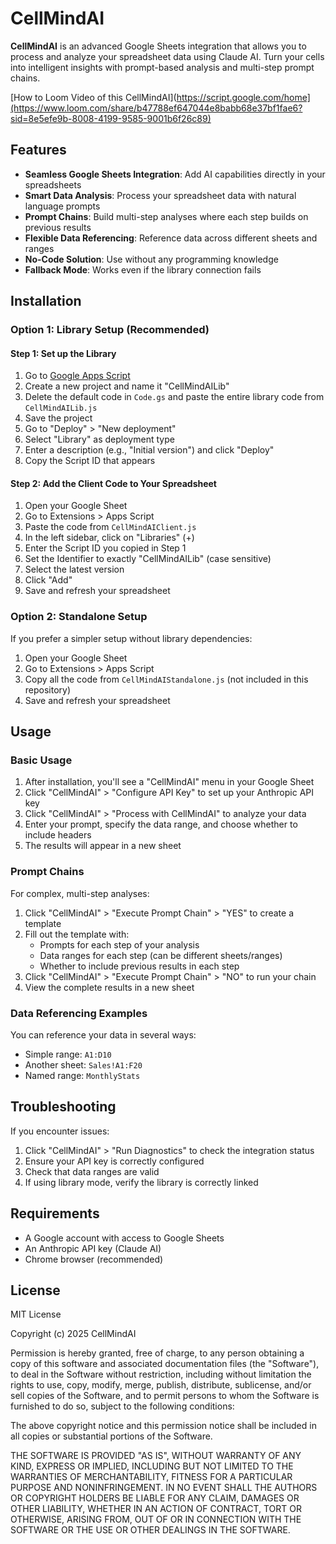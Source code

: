 # CellMindAI

**CellMindAI** is an advanced Google Sheets integration that allows you to process and analyze your spreadsheet data using Claude AI. Turn your cells into intelligent insights with prompt-based analysis and multi-step prompt chains.


[How to Loom Video of this CellMindAI](https://script.google.com/home](https://www.loom.com/share/b47788ef647044e8babb68e37bf1fae6?sid=8e5efe9b-8008-4199-9585-9001b6f26c89)


## Features

- **Seamless Google Sheets Integration**: Add AI capabilities directly in your spreadsheets
- **Smart Data Analysis**: Process your spreadsheet data with natural language prompts
- **Prompt Chains**: Build multi-step analyses where each step builds on previous results
- **Flexible Data Referencing**: Reference data across different sheets and ranges
- **No-Code Solution**: Use without any programming knowledge
- **Fallback Mode**: Works even if the library connection fails

## Installation

### Option 1: Library Setup (Recommended)

#### Step 1: Set up the Library

1. Go to [Google Apps Script](https://script.google.com/home)
2. Create a new project and name it "CellMindAILib"
3. Delete the default code in `Code.gs` and paste the entire library code from `CellMindAILib.js`
4. Save the project
5. Go to "Deploy" > "New deployment"
6. Select "Library" as deployment type
7. Enter a description (e.g., "Initial version") and click "Deploy"
8. Copy the Script ID that appears

#### Step 2: Add the Client Code to Your Spreadsheet

1. Open your Google Sheet
2. Go to Extensions > Apps Script
3. Paste the code from `CellMindAIClient.js`
4. In the left sidebar, click on "Libraries" (+)
5. Enter the Script ID you copied in Step 1
6. Set the Identifier to exactly "CellMindAILib" (case sensitive)
7. Select the latest version
8. Click "Add"
9. Save and refresh your spreadsheet

### Option 2: Standalone Setup

If you prefer a simpler setup without library dependencies:

1. Open your Google Sheet
2. Go to Extensions > Apps Script
3. Copy all the code from `CellMindAIStandalone.js` (not included in this repository)
4. Save and refresh your spreadsheet

## Usage

### Basic Usage

1. After installation, you'll see a "CellMindAI" menu in your Google Sheet
2. Click "CellMindAI" > "Configure API Key" to set up your Anthropic API key
3. Click "CellMindAI" > "Process with CellMindAI" to analyze your data
4. Enter your prompt, specify the data range, and choose whether to include headers
5. The results will appear in a new sheet

### Prompt Chains

For complex, multi-step analyses:

1. Click "CellMindAI" > "Execute Prompt Chain" > "YES" to create a template
2. Fill out the template with:
   - Prompts for each step of your analysis
   - Data ranges for each step (can be different sheets/ranges)
   - Whether to include previous results in each step
3. Click "CellMindAI" > "Execute Prompt Chain" > "NO" to run your chain
4. View the complete results in a new sheet

### Data Referencing Examples

You can reference your data in several ways:

- Simple range: `A1:D10`
- Another sheet: `Sales!A1:F20`
- Named range: `MonthlyStats`

## Troubleshooting

If you encounter issues:

1. Click "CellMindAI" > "Run Diagnostics" to check the integration status
2. Ensure your API key is correctly configured
3. Check that data ranges are valid
4. If using library mode, verify the library is correctly linked

## Requirements

- A Google account with access to Google Sheets
- An Anthropic API key (Claude AI)
- Chrome browser (recommended)

## License

MIT License

Copyright (c) 2025 CellMindAI

Permission is hereby granted, free of charge, to any person obtaining a copy
of this software and associated documentation files (the "Software"), to deal
in the Software without restriction, including without limitation the rights
to use, copy, modify, merge, publish, distribute, sublicense, and/or sell
copies of the Software, and to permit persons to whom the Software is
furnished to do so, subject to the following conditions:

The above copyright notice and this permission notice shall be included in all
copies or substantial portions of the Software.

THE SOFTWARE IS PROVIDED "AS IS", WITHOUT WARRANTY OF ANY KIND, EXPRESS OR
IMPLIED, INCLUDING BUT NOT LIMITED TO THE WARRANTIES OF MERCHANTABILITY,
FITNESS FOR A PARTICULAR PURPOSE AND NONINFRINGEMENT. IN NO EVENT SHALL THE
AUTHORS OR COPYRIGHT HOLDERS BE LIABLE FOR ANY CLAIM, DAMAGES OR OTHER
LIABILITY, WHETHER IN AN ACTION OF CONTRACT, TORT OR OTHERWISE, ARISING FROM,
OUT OF OR IN CONNECTION WITH THE SOFTWARE OR THE USE OR OTHER DEALINGS IN THE
SOFTWARE.
